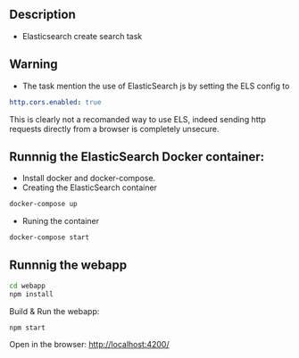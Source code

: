 ## Description

* Elasticsearch create search task

## Warning

* The task mention the use of ElasticSearch js by setting the ELS config to 
```yml
http.cors.enabled: true
```
This is clearly not a recomanded way to use ELS, indeed sending http requests directly from a browser is completely unsecure. 

## Runnnig the ElasticSearch Docker container:
* Install docker and docker-compose.
* Creating the ElasticSearch container 
```bash 
docker-compose up
``` 

* Runing the container 
```bash 
docker-compose start
```

## Runnnig the webapp
```bash
cd webapp
npm install
```
Build & Run the webapp:
```bush
npm start
```
Open in the browser: [http://localhost:4200/](http://localhost:4200/)
